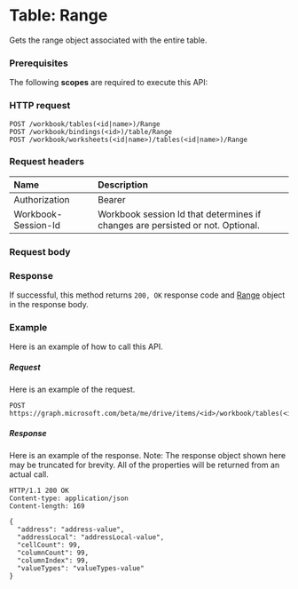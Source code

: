 # Table: Range

Gets the range object associated with the entire table.
### Prerequisites
The following **scopes** are required to execute this API: 
### HTTP request
<!-- { "blockType": "ignored" } -->
```http
POST /workbook/tables(<id|name>)/Range
POST /workbook/bindings(<id>)/table/Range
POST /workbook/worksheets(<id|name>)/tables(<id|name>)/Range

```
### Request headers
| Name       | Description|
|:---------------|:----------|
| Authorization  | Bearer <code>|
| Workbook-Session-Id  | Workbook session Id that determines if changes are persisted or not. Optional.|

### Request body

### Response
If successful, this method returns `200, OK` response code and [Range](../resources/range.md) object in the response body.

### Example
Here is an example of how to call this API.
##### Request
Here is an example of the request.
<!-- {
  "blockType": "request",
  "name": "table_range"
}-->
```http
POST https://graph.microsoft.com/beta/me/drive/items/<id>/workbook/tables(<id|name>)/Range
```

##### Response
Here is an example of the response. Note: The response object shown here may be truncated for brevity. All of the properties will be returned from an actual call.
<!-- {
  "blockType": "response",
  "truncated": true,
  "@odata.type": "microsoft.graph.range"
} -->
```http
HTTP/1.1 200 OK
Content-type: application/json
Content-length: 169

{
  "address": "address-value",
  "addressLocal": "addressLocal-value",
  "cellCount": 99,
  "columnCount": 99,
  "columnIndex": 99,
  "valueTypes": "valueTypes-value"
}
```

<!-- uuid: 8fcb5dbc-d5aa-4681-8e31-b001d5168d79
2015-10-25 14:57:30 UTC -->
<!-- {
  "type": "#page.annotation",
  "description": "Table: Range",
  "keywords": "",
  "section": "documentation",
  "tocPath": ""
}-->